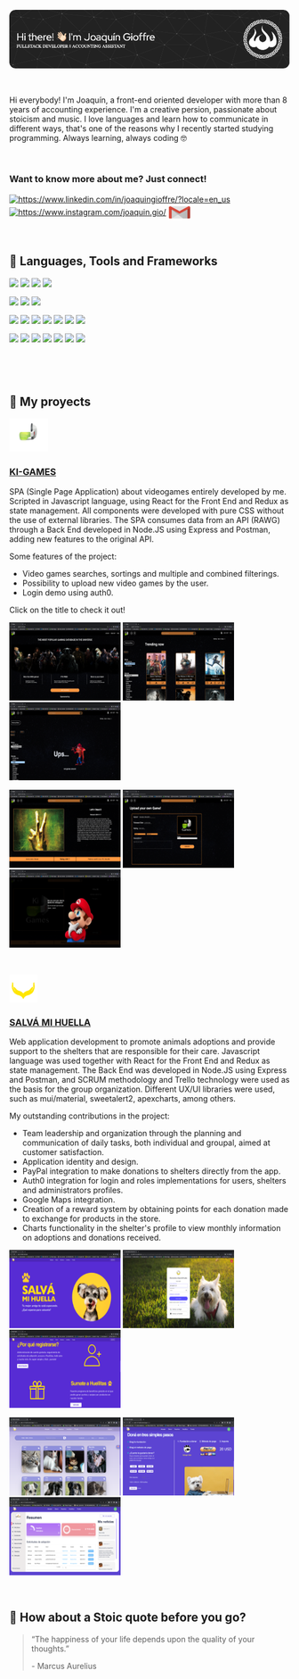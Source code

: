 <img src="images/banner1.png" alt='banner'></img>

<br>

Hi everybody! I'm Joaquín, a front-end oriented developer with more than 8 years of accounting experience. I'm a creative persion, passionate about stoicism and music. I love languages and learn how to communicate in different ways, that's one of the reasons why I recently started studying programming. Always learning, always coding 🤓 

<br>

<h3 align="left">Want to know more about me? Just connect!</h3>
<p align="left">
<a href="https://www.linkedin.com/in/joaquingioffre/?locale=en_us" target="blank"><img align="center" src="https://raw.githubusercontent.com/rahuldkjain/github-profile-readme-generator/master/src/images/icons/Social/linked-in-alt.svg" alt="https://www.linkedin.com/in/joaquingioffre/?locale=en_us" height="30" width="40" /></a>
<a href="https://www.instagram.com/joaquin.gio/" target="blank"><img align="center" src="https://raw.githubusercontent.com/rahuldkjain/github-profile-readme-generator/master/src/images/icons/Social/instagram.svg" alt="https://www.instagram.com/joaquin.gio/" height="30" width="40" /></a>
<a href="mailto:j.gioffre@hotmail.com" target="blank"><img align="center" src="assets/email.png" alt="email" height="30" width="40" /></a>
</p>

<br>

## 💼 Languages, Tools and Frameworks
<p>
  <img src="https://img.shields.io/badge/HTML5-E34F26?style=for-the-badge&logo=html5&logoColor=white" />
  <img src="https://img.shields.io/badge/CSS3-1572B6?style=for-the-badge&logo=css3&logoColor=white" />
  <img src="https://img.shields.io/badge/JavaScript-323330?style=for-the-badge&logo=javascript&logoColor=F7DF1E" />
  <img src="https://img.shields.io/badge/TypeScript-007ACC?style=for-the-badge&logo=typescript&logoColor=white" />
</p>
<p>
  <img src="https://img.shields.io/badge/Visual_Studio_Code-0078D4?style=for-the-badge&logo=visual%20studio%20code&logoColor=white" />
  <img src="https://img.shields.io/badge/Visual_Studio-5C2D91?style=for-the-badge&logo=visual%20studio&logoColor=white" />
  <img src="https://img.shields.io/badge/sublime_text-%23575757.svg?&style=for-the-badge&logo=sublime-text&logoColor=important" />
</p>
<p>
  <img src="https://img.shields.io/badge/MySQL-00000F?style=for-the-badge&logo=mysql&logoColor=white" />
  <img src="https://img.shields.io/badge/PostgreSQL-316192?style=for-the-badge&logo=postgresql&logoColor=white" />
  <img src="https://img.shields.io/badge/SQLite-07405E?style=for-the-badge&logo=sqlite&logoColor=white" />
  <img src="https://img.shields.io/badge/Express-00000F?style=for-the-badge&logo=express&logoColor=white" />
  <img src="https://img.shields.io/badge/Postman-E34F26?style=for-the-badge&logo=postman&logoColor=white" />
  <img src="https://img.shields.io/badge/GCP-339933?style=for-the-badge&logo=gcp&logoColor=white" />
  <img src="https://img.shields.io/badge/Heroku-563D7C?style=for-the-badge&logo=heroku&logoColor=white" />
</p>
<p>
  <img src="https://img.shields.io/badge/React-20232A?style=for-the-badge&logo=react&logoColor=61DAFB" />
  <img src="https://img.shields.io/badge/Node.js-339933?style=for-the-badge&logo=nodedotjs&logoColor=white" />
  <img src="https://img.shields.io/badge/Bootstrap-563D7C?style=for-the-badge&logo=bootstrap&logoColor=white" />
  <img src="https://img.shields.io/badge/React_Native-20232A?style=for-the-badge&logo=react&logoColor=61DAFB" />
  <img src="https://img.shields.io/badge/Webpack-563D7C?style=for-the-badge&logo=webpack&logoColor=white" />
  <img src="https://img.shields.io/badge/Babel-563D7C?style=for-the-badge&logo=babel&logoColor=white" />
  <img src="https://img.shields.io/badge/Vercel-1572B6?style=for-the-badge&logo=vercel&logoColor=white" />
</p>

<br>

&nbsp;

## :pushpin: My proyects

<a href="https://ki-games.vercel.app/" target="_blank" rel="noreferrer"><img src="assets/logo-ki-games.png" height="60" width="70"><h3>KI-GAMES</h3></a>
<p>SPA (Single Page Application) about videogames entirely developed by me. Scripted in Javascript language, using React for the Front End and Redux as state management. All components were developed with pure CSS without the use of external libraries. The SPA consumes data from an API (RAWG) through a Back End developed in Node.JS using Express and Postman, adding new features to the original API. 

Some features of the project:
- Video games searches, sortings and multiple and combined filterings.
- Possibility to upload new video games by the user.
- Login demo using auth0.

Click on the title to check it out! </p>
<p>
  <a><img src="images/ki-games-1.png" height="140" width="200"></a>
  <a><img src="images/ki-games-2.png" height="140" width="200"></a>
  <a><img src="images/ki-games-3.png" height="140" width="200"></a>
</p>
<p>
  <a><img src="images/ki-games-4.png" height="140" width="200"></a>
  <a><img src="images/ki-games-5.png" height="140" width="200"></a>
  <a><img src="images/ki-games-6.png" height="140" width="200"></a>
</p>

<br>

<a href="https://salva-mi-huella.vercel.app/" target="_blank" rel="noreferrer"><img src="assets/logo-salva-mi-huella.png" height="50" width="50"><h3>SALVÁ MI HUELLA</h3></a>
<p>Web application development to promote animals adoptions and provide support to the shelters that are responsible for their care. Javascript language was used together with React for the Front End and Redux as state management. The Back End was developed in Node.JS using Express and Postman, and SCRUM methodology and Trello technology were used as the basis for the group organization. Different UX/UI libraries were used, such as mui/material, sweetalert2, apexcharts, among others.

My outstanding contributions in the project:
- Team leadership and organization through the planning and communication of daily tasks, both individual and groupal, aimed at customer satisfaction.
- Application identity and design.
- PayPal integration to make donations to shelters directly from the app.
- Auth0 integration for login and roles implementations for users, shelters and administrators profiles.
- Google Maps integration.
- Creation of a reward system by obtaining points for each donation made to exchange for products in the store.
- Charts functionality in the shelter's profile to view monthly information on adoptions and donations received.
</p>
<p>
  <a><img src="images/salva-mi-huella-1.png" height="140" width="200"></a>
  <a><img src="images/salva-mi-huella-2.png" height="140" width="200"></a>
  <a><img src="images/salva-mi-huella-3.png" height="140" width="200"></a>
</p> 
<p>
  <a><img src="images/salva-mi-huella-4.png" height="140" width="200"></a>
  <a><img src="images/salva-mi-huella-5.png" height="140" width="200"></a>
  <a><img src="images/salva-mi-huella-6.png" height="140" width="200"></a>
</p> 
&nbsp;

<br>

## 📣 How about a Stoic quote before you go?

> “The happiness of your life depends upon the quality of your thoughts.” 
>
> <p>- Marcus Aurelius</p>
